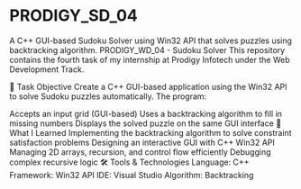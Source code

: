 # PRODIGY_SD_04
A C++ GUI-based Sudoku Solver using Win32 API that solves puzzles using backtracking algorithm.
PRODIGY_WD_04 - Sudoku Solver
This repository contains the fourth task of my internship at Prodigy Infotech under the Web Development Track.

🚀 Task Objective
Create a C++ GUI-based application using the Win32 API to solve Sudoku puzzles automatically. The program:

Accepts an input grid (GUI-based)
Uses a backtracking algorithm to fill in missing numbers
Displays the solved puzzle on the same GUI interface
🧠 What I Learned
Implementing the backtracking algorithm to solve constraint satisfaction problems
Designing an interactive GUI with C++ Win32 API
Managing 2D arrays, recursion, and control flow efficiently
Debugging complex recursive logic
🛠️ Tools & Technologies
Language: C++
Framework: Win32 API
IDE: Visual Studio
Algorithm: Backtracking
